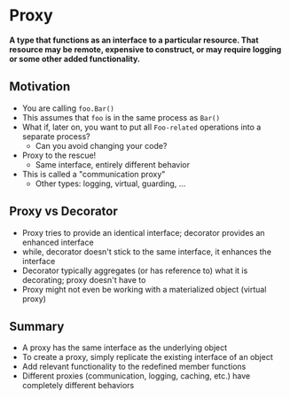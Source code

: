 # Proxy
**A type that functions as an interface to a particular resource. That resource may be remote, expensive to construct, or may require logging or some other added functionality.**

## Motivation
- You are calling `foo.Bar()`
- This assumes that `foo` is in the same process as `Bar()`
- What if, later on, you want to put all `Foo-related` operations into a separate process?
  - Can you avoid changing your code?
- Proxy to the rescue!
  - Same interface, entirely different behavior
- This is called a "communication proxy"
  - Other types: logging, virtual, guarding, ... 

## Proxy vs Decorator
- Proxy tries to provide an identical interface; decorator provides an enhanced interface
- while, decorator doesn't stick to the same interface, it enhances the interface
- Decorator typically aggregates (or has reference to) what it is decorating; proxy doesn't have to
- Proxy might not even be working with a materialized object (virtual proxy)

## Summary
- A proxy has the same interface as the underlying object
- To create a proxy, simply replicate the existing interface of an object
- Add relevant functionality to the redefined member functions
- Different proxies (communication, logging, caching, etc.) have completely different behaviors